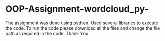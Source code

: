 # OOP-Assignment-wordcloud_py-
The assignment was done using python. 
Used several libraries to execute the code.
To run the code please download all the files and change the file path as required in the code.
Thank You.
